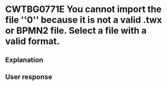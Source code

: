 # CWTBG0771E You cannot import the file ''0'' because it is not a valid .twx or BPMN2 file. Select a file with a valid format.

## Explanation

## User response